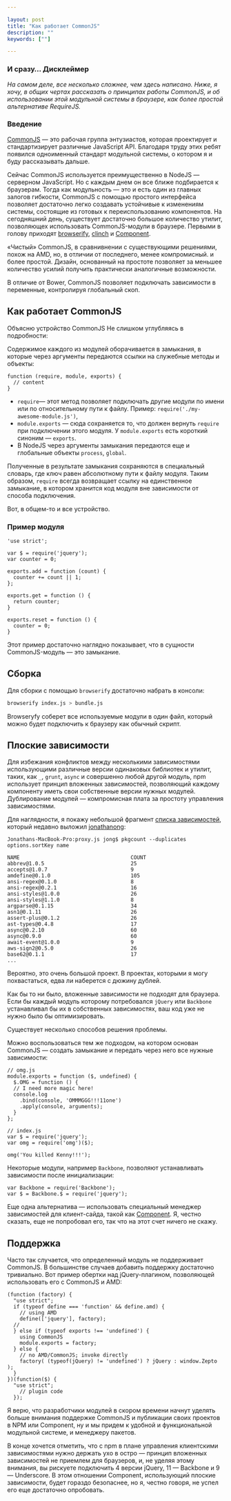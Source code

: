 ```yaml
---

layout: post
title: "Как работает CommonJS"
description: ""
keywords: [""]

---
```



### И сразу… Дисклеймер

_На самом деле, все несколько сложнее, чем здесь написано. Ниже, я хочу, в общих
чертах рассказать о принципах работы CommonJS, и об использовании этой модульной
системы в браузере, как более простой альтернативе RequireJS._


### Введение

[CommonJS][1] — это рабочая группа энтузиастов, которая проектирует и стандартизирует
различные JavaScript API. Благодаря труду этих ребят появился одноименный стандарт
модульной системы, о котором я и буду рассказывать дальше.

Сейчас CommonJS используется преимущественно в NodeJS — серверном JavaScript.
Но с каждым днем он все ближе подбирается к браузерам. Тогда как модульность —
это и есть один из главных залогов гибкости, CommonJS с помощью простого
интерфейса позволяет достаточно легко создавать устойчивые к изменениям системы,
состоящие из готовых к переиспользованию компонентов. На сегодняшний день,
существует достаточно большое количество утилит, позволяющех использовать
CommonJS-модули в браузере. Первыми в голову приходят [browserify][2], [clinch][3] и
[Component][4].

«Чистый» CommonJS, в сравнивнении с существующими решениями, похож на AMD, но,
в отличии от последнего, менее компромисный. и более простой. Дизайн, основанный
на простоте позволяет за меньшее количество усилий получить практически
аналогичные возможности.

В отличие от Bower, CommonJS позволяет подключать зависимости в переменные,
контролируя глобальный скоп.


## Как работает CommonJS

Объясню устройство CommonJS Не слишком углубляясь в подробности:

Содержимое каждого из модулей оборачивается в замыкания, в которые через
аргументы передаются ссылки на служебные методы и объекты:

```JS
function (require, module, exports) {
  // content 
}
```

-  `require`— этот метод позволяет подключать другие модули по имени или
   по относительному пути к файлу. Пример: `require('./my-awesome-module.js')`,
-  `module.exports` — сюда сохраняется то, что должен вернуть `require` при
   подключении этого модуля. У `module.exports` есть короткий синоним — `exports`.
-  В NodeJS через аргументы замыкания передаются еще и глобальные объекты
   `process`, `global`.


Полученные в результате замыкания сохраняются в специальный словарь, где ключ
равен абсолютному пути к файлу модуля. Таким образом, `require` всегда возвращает
ссылку на единственное замыкание, в котором хранится код модуля вне зависимости
от способа подключения. 

Вот, в общем-то и все устройство.  

### Пример модуля

```JS
'use strict';

var $ = require('jquery');
var counter = 0;

exports.add = function (count) {
  counter += count || 1;
};

exports.get = function () {
  return counter;
}

exports.reset = function () {
  counter = 0;
}
```


Этот пример достаточно наглядно показывает, что в сущности CommonJS-модуль — это
замыкание.


## Сборка

Для сборки с помощью `browserify` достаточно набрать в консоли:

```bash
browserify index.js > bundle.js
```

Browseryfy соберет все используемые модули в один файл, который можно будет
подключить к браузеру как обычный скрипт. 

## Плоские зависимости

Для избежания конфликтов между несколькими зависимостями использующими
различные версии одинаковых библиотек и утилит, таких, как `_`, `grunt`, `async` и
совершенно любой другой модуль, npm использует принцип вложенных зависимостей, 
позволяющий каждому компоненту иметь свои собственные версии нужных модулей.
Дублирование модулей — компромисная плата за простоту управления зависимостями.

Для наглядности, я покажу небольшой фрагмент [списка зависимостей][5], который недавно выложил
[jonathanong][6]:

```
Jonathans-MacBook-Pro:proxy.js jong$ pkgcount --duplicates
options.sortKey name
 
NAME                                    COUNT
abbrev@1.0.5                            25   
accepts@1.0.7                           9    
amdefine@0.1.0                          105  
ansi-regex@0.1.0                        8    
ansi-regex@0.2.1                        16   
ansi-styles@1.0.0                       26   
ansi-styles@1.1.0                       8    
argparse@0.1.15                         34   
asn1@0.1.11                             26   
assert-plus@0.1.2                       26   
ast-types@0.4.8                         17   
async@0.2.10                            60   
async@0.9.0                             60   
await-event@1.0.0                       9    
aws-sign2@0.5.0                         26   
base62@0.1.1                            17   
...
```

Вероятно, это очень большой проект. В проектах, которыми я могу похвастаться,
едва ли наберется с дюжину дублей.

Как бы то ни было, вложенные зависимости не подходят для браузера. Если бы
каждый модуль которому потребовался `jQuery` или `Backbone` устанавливал
бы их в собственных зависимостях, ваш код уже не нужно было бы оптимизировать.

Существует несколько способов решения проблемы.

Можно воспользоваться тем же подходом, на котором основан CommonJS — 
создать замыкание и передать через него все нужные зависимости:

```JS
// omg.js
module.exports = function ($, undefined) {
  $.OMG = function () {
  // I need more magic here!
  console.log
    .bind(console, 'OMMMGGG!!!11one')
    .apply(console, arguments);
  }
};
```

```JS
// index.js
var $ = require('jquery');
var omg = require('omg')($);

omg('You killed Kenny!!!');
```


Некоторые модули, например `Backbone`, позволяют устанавливать
зависимости после инициализации:

```JS
var Backbone = require('Backbone');
var $ = Backbone.$ = require('jquery');
```

Еще одна альтернатива — использовать специальный менеджер зависимостей
для клиент-сайда, такой как [Component][7]. Я, честно сказать, еще
не попробовал его, так что на этот счет ничего не скажу.


## Поддержка

Часто так случается, что определенный модуль не поддерживает CommonJS. В большинстве
случаев добавить поддержку достаточно тривиально. Вот пример обертки над jQuery-плагином,
позволяющей использовать его с CommonJS и AMD:

```JS
(function (factory) {
  "use strict";
  if (typeof define === 'function' && define.amd) {
    // using AMD
    define(['jquery'], factory);
  //
  } else if (typeof exports !== 'undefined') {
    using CommonJS
    module.exports = factory;
  } else {
    // no AMD/CommonJS; invoke directly
    factory( (typeof(jQuery) != 'undefined') ? jQuery : window.Zepto );
  }
})(function($) {
  "use strict";
    // plugin code
  });
```

Я верю, что разработчики модулей в скором времени начнут уделять больше
внимания поддержке CommonJS и публикации своих проектов в NPM или Component,
ну и мы придем к удобной и функциональной модульной системе, и менеджеру
пакетов.

В конце хочется отметить, что с npm в плане управления клиентскими зависимостями
нужно держать ухо в остро — принцип вложенных зависимостей не приемлем для
браузеров, и, не уделяя этому внимания, вы рискуете подключить 4 версии jQuery,
11 — Backbone и 9 — Underscore. В этом отношении Component, использующий
плоские зависимости, будет гораздо безопаснее, но я, честно говоря, не успел его
еще достаточно опробовать.


[1]: http://www.commonjs.org/
[2]: http://browserify.org/
[3]: https://github.com/Meettya/clinch
[4]: http://component.io/
[5]: https://gist.github.com/jonathanong/2031166ee7e93b909b26
[6]: https://github.com/jonathanong
[7]: https://github.com/component/component
